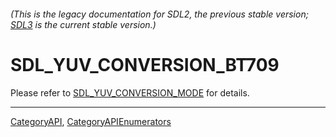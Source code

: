 ###### (This is the legacy documentation for SDL2, the previous stable version; [SDL3](https://wiki.libsdl.org/SDL3/) is the current stable version.)
# SDL_YUV_CONVERSION_BT709

Please refer to [SDL_YUV_CONVERSION_MODE](SDL_YUV_CONVERSION_MODE) for details.

----
[CategoryAPI](CategoryAPI), [CategoryAPIEnumerators](CategoryAPIEnumerators)

